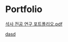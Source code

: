 # Portfolio
[석사 전공 연구 포트폴리오.pdf](https://github.com/WooseokSong2/Portfolio/files/14950143/default.pdf)

[dasd](https://www.notion.so/NLP-Scientist-26cd119249f0432281c73a0c5aa8edbb)
